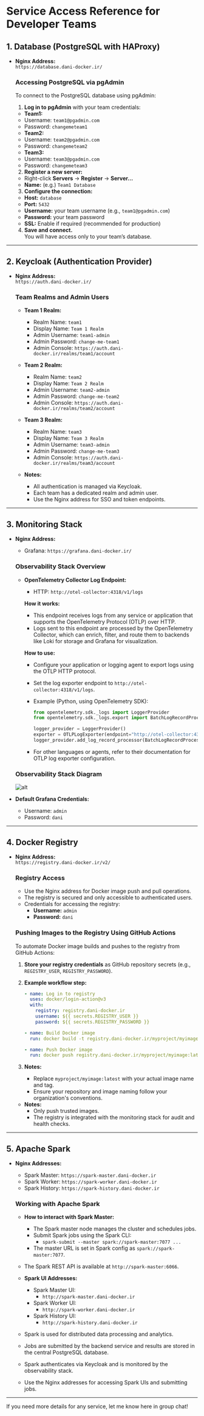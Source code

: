 # Service Access Reference for Developer Teams

## 1. Database (PostgreSQL with HAProxy)

- **Nginx Address:**  
  `https://database.dani-docker.ir/`

  ### Accessing PostgreSQL via pgAdmin

  To connect to the PostgreSQL database using pgAdmin:

  1. **Log in to pgAdmin** with your team credentials:

  - **Team1:**  
  - Username: `team1@pgadmin.com`  
  - Password: `changemeteam1`
  - **Team2:**  
  - Username: `team2@pgadmin.com`  
  - Password: `changemeteam2`
  - **Team3:**  
  - Username: `team3@pgadmin.com`  
  - Password: `changemeteam3`

  2. **Register a new server:**
  - Right-click **Servers** → **Register** → **Server...**
  - **Name:** (e.g.) `Team1 Database`

  3. **Configure the connection:**
  - **Host:** `database`
  - **Port:** `5432`
  - **Username:** your team username (e.g., `team1@pgadmin.com`)
  - **Password:** your team password
  - **SSL:** Enable if required (recommended for production)

  4. **Save and connect.**  
   You will have access only to your team’s database.

---

## 2. Keycloak (Authentication Provider)

- **Nginx Address:**  
  `https://auth.dani-docker.ir/`

  ### Team Realms and Admin Users

  - **Team 1 Realm:**  
    - Realm Name: `team1`  
    - Display Name: `Team 1 Realm`  
    - Admin Username: `team1-admin`  
    - Admin Password: `change-me-team1`
    - Admin Console: `https://auth.dani-docker.ir/realms/team1/account`
  - **Team 2 Realm:**  
    - Realm Name: `team2`  
    - Display Name: `Team 2 Realm`  
    - Admin Username: `team2-admin`  
    - Admin Password: `change-me-team2`
    - Admin Console: `https://auth.dani-docker.ir/realms/team2/account`
  - **Team 3 Realm:**  
    - Realm Name: `team3`  
    - Display Name: `Team 3 Realm`  
    - Admin Username: `team3-admin`  
    - Admin Password: `change-me-team3`
    - Admin Console: `https://auth.dani-docker.ir/realms/team3/account`

  - **Notes:**  
    - All authentication is managed via Keycloak.
    - Each team has a dedicated realm and admin user.
    - Use the Nginx address for SSO and token endpoints.

---

## 3. Monitoring Stack

- **Nginx Address:**  
  - Grafana: `https://grafana.dani-docker.ir/`

  ### Observability Stack Overview

  - **OpenTelemetry Collector Log Endpoint:**
    - HTTP: `http://otel-collector:4318/v1/logs`

    **How it works:**
    - This endpoint receives logs from any service or application that supports the OpenTelemetry Protocol (OTLP) over HTTP.
    - Logs sent to this endpoint are processed by the OpenTelemetry Collector, which can enrich, filter, and route them to backends like Loki for storage and Grafana for visualization.

    **How to use:**
    - Configure your application or logging agent to export logs using the OTLP HTTP protocol.
    - Set the log exporter endpoint to `http://otel-collector:4318/v1/logs`.
    - Example (Python, using OpenTelemetry SDK):

      ```python
      from opentelemetry.sdk._logs import LoggerProvider
      from opentelemetry.sdk._logs.export import BatchLogRecordProcessor, OTLPLogExporter
      
      logger_provider = LoggerProvider()
      exporter = OTLPLogExporter(endpoint="http://otel-collector:4318/v1/logs")
      logger_provider.add_log_record_processor(BatchLogRecordProcessor(exporter))
      ```

    - For other languages or agents, refer to their documentation for OTLP log exporter configuration.

  ### Observability Stack Diagram

  ![alt](images/diagram.png)
  
- **Default Grafana Credentials:**  
  - Username: `admin`
  - Password: `dani`

---

## 4. Docker Registry

- **Nginx Address:**  
  `https://registry.dani-docker.ir/v2/`

  ### Registry Access

  - Use the Nginx address for Docker image push and pull operations.
  - The registry is secured and only accessible to authenticated users.
  - Credentials for accessing the registry:
    - **Username:** `admin`
    - **Password:** `dani`

  ### Pushing Images to the Registry Using GitHub Actions

  To automate Docker image builds and pushes to the registry from GitHub Actions:

  1. **Store your registry credentials** as GitHub repository secrets (e.g., `REGISTRY_USER`, `REGISTRY_PASSWORD`).
  2. **Example workflow step:**

      ```yaml
      - name: Log in to registry
        uses: docker/login-action@v3
        with:
          registry: registry.dani-docker.ir
          username: ${{ secrets.REGISTRY_USER }}
          password: ${{ secrets.REGISTRY_PASSWORD }}

      - name: Build Docker image
        run: docker build -t registry.dani-docker.ir/myproject/myimage:latest .

      - name: Push Docker image
        run: docker push registry.dani-docker.ir/myproject/myimage:latest
      ```

  3. **Notes:**
      - Replace `myproject/myimage:latest` with your actual image name and tag.
      - Ensure your repository and image naming follow your organization's conventions.

  - **Notes:**  
    - Only push trusted images.
    - The registry is integrated with the monitoring stack for audit and health checks.

---

## 5. Apache Spark

- **Nginx Addresses:**  
  - Spark Master: `https://spark-master.dani-docker.ir`
  - Spark Worker: `https://spark-worker.dani-docker.ir`
  - Spark History: `https://spark-history.dani-docker.ir`

  ### Working with Apache Spark

  - **How to interact with Spark Master:**
    - The Spark master node manages the cluster and schedules jobs.
    - Submit Spark jobs using the Spark CLI:
      - `spark-submit --master spark://spark-master:7077 ...`
    - The master URL is set in Spark config as `spark://spark-master:7077`.
  - The Spark REST API is available at `http://spark-master:6066`.

  - **Spark UI Addresses:**
    - Spark Master UI:  
      - `http://spark-master.dani-docker.ir`
    - Spark Worker UI:  
      - `http://spark-worker.dani-docker.ir`
    - Spark History UI:  
      - `http://spark-history.dani-docker.ir`

  - Spark is used for distributed data processing and analytics.
  - Jobs are submitted by the backend service and results are stored in the central PostgreSQL database.
  - Spark authenticates via Keycloak and is monitored by the observability stack.
  - Use the Nginx addresses for accessing Spark UIs and submitting jobs.

---

If you need more details for any service, let me know here in group chat!
